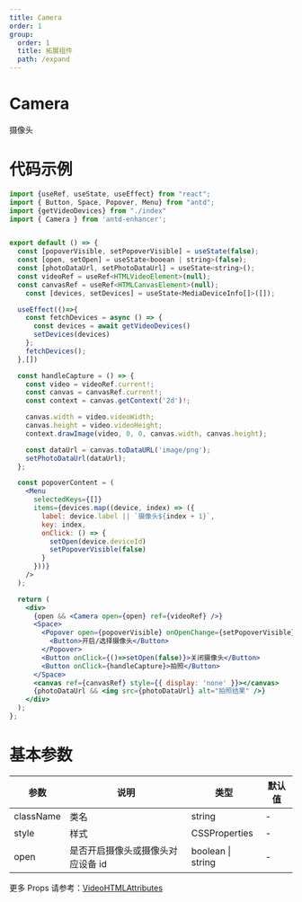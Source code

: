 ```yaml
---
title: Camera
order: 1
group:
  order: 1
  title: 拓展组件
  path: /expand
---
```


# Camera

摄像头

# 代码示例

```jsx
import {useRef, useState, useEffect} from "react";
import { Button, Space, Popover, Menu} from "antd";
import {getVideoDevices} from "./index"
import { Camera } from 'antd-enhancer';


export default () => {
  const [popoverVisible, setPopoverVisible] = useState(false);
  const [open, setOpen] = useState<booean | string>(false);
  const [photoDataUrl, setPhotoDataUrl] = useState<string>();
  const videoRef = useRef<HTMLVideoElement>(null);
  const canvasRef = useRef<HTMLCanvasElement>(null);
    const [devices, setDevices] = useState<MediaDeviceInfo[]>([]);

  useEffect(()=>{
    const fetchDevices = async () => {
      const devices = await getVideoDevices()
      setDevices(devices)
    };
    fetchDevices();
  },[])

  const handleCapture = () => {
    const video = videoRef.current!;
    const canvas = canvasRef.current!;
    const context = canvas.getContext('2d')!;

    canvas.width = video.videoWidth;
    canvas.height = video.videoHeight;
    context.drawImage(video, 0, 0, canvas.width, canvas.height);

    const dataUrl = canvas.toDataURL('image/png');
    setPhotoDataUrl(dataUrl);
  };

  const popoverContent = (
    <Menu
      selectedKeys={[]}
      items={devices.map((device, index) => ({
        label: device.label || `摄像头${index + 1}`,
        key: index,
        onClick: () => {
          setOpen(device.deviceId)
          setPopoverVisible(false)
        }
      }))}
    />
  );

  return (
    <div>
      {open && <Camera open={open} ref={videoRef} />}
      <Space>
        <Popover open={popoverVisible} onOpenChange={setPopoverVisible} trigger={['click']} content={popoverContent}>
          <Button>开启/选择摄像头</Button>
        </Popover>
        <Button onClick={()=>setOpen(false)}>关闭摄像头</Button>
        <Button onClick={handleCapture}>拍照</Button>
      </Space>
      <canvas ref={canvasRef} style={{ display: 'none' }}></canvas>
      {photoDataUrl && <img src={photoDataUrl} alt="拍照结果" />}
    </div>
  );
};
```

# 基本参数

| 参数      | 说明                              | 类型              | 默认值 |
| --------- | --------------------------------- | ----------------- | ------ |
| className | 类名                              | string            | -      |
| style     | 样式                              | CSSProperties     | -      |
| open      | 是否开启摄像头或摄像头对应设备 id | boolean \| string | -      |

更多 Props 请参考：[VideoHTMLAttributes](https://use-form.netlify.app/interfaces/_node_modules__types_react_index_d_.react.mediahtmlattributes)
